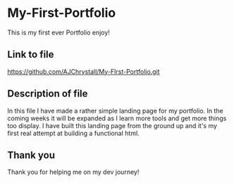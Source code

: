 # My-First-Portfolio
This is my first ever Portfolio enjoy!
 
 ## Link to file
 https://github.com/AJChrystall/My-FIrst-Portfolio.git

## Description of file
In this file I have made a rather simple landing page for my portfolio. In the coming weeks it will be expanded as I learn more tools and get more things too display. I have built this landing page from the ground up and it's my first real attempt at building a functional html.

## Thank you
Thank you for helping me on my dev journey!
